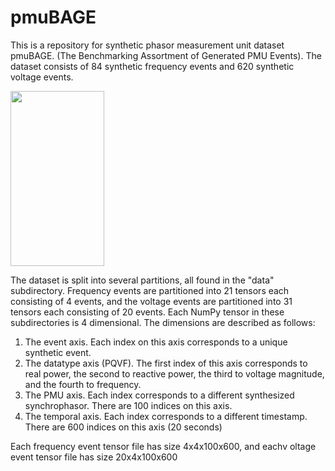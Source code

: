 # pmuBAGE
This is a repository for synthetic phasor measurement unit dataset pmuBAGE. (The Benchmarking Assortment of Generated PMU Events). The dataset consists of 84 synthetic frequency events and 620 synthetic voltage events.

<img src="https://github.com/NanpengYu/pmuBAGE/blob/main/images/gf.png" width="150" height="280">

The dataset is split into several partitions, all found in the "data" subdirectory. Frequency events are partitioned into 21 tensors each consisting of 4 events, and the voltage events are partitioned into 31 tensors each consisting of 20 events. Each NumPy tensor in these subdirectories is 4 dimensional. The dimensions are described as follows:

1. The event axis. Each index on this axis corresponds to a unique synthetic event.
2. The datatype axis (PQVF). The first index of this axis corresponds to real power, the second to reactive power, the third to voltage magnitude, and the fourth to frequency. 
3. The PMU axis. Each index corresponds to a different synthesized synchrophasor. There are 100 indices on this axis.
4. The temporal axis. Each index corresponds to a different timestamp. There are 600 indices on this axis (20 seconds)

Each frequency event tensor file has size 4x4x100x600, and eachv oltage event tensor file has size 20x4x100x600
